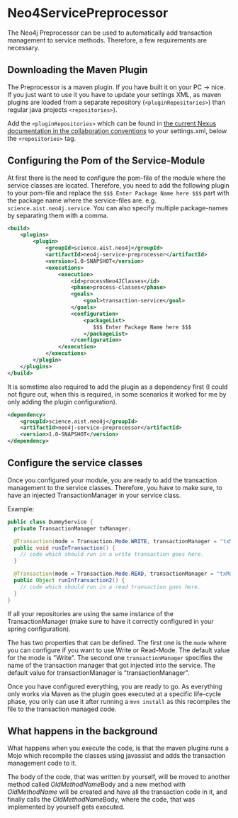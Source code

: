 # Neo4ServicePreprocessor
The Neo4j Preprocessor can be used to automatically add transaction management to service methods.
Therefore, a few requirements are necessary.

## Downloading the Maven Plugin

The Preprocessor is a maven plugin. If you have built it on your PC -> nice. If you just want to use it you have to update your settings XML, as maven plugins are loaded from a separate repository (`<pluginRepositories>`) than regular java projects `<repositories>`).


Add the `<pluginRepositories>` which can be found in [the current Nexus documentation in the collaboration conventions](https://aist.fh-hagenberg.at/git/Internal/collaborationconventions/-/blob/master/docs/DevelopmentNexus.md) to your settings.xml, below the `<repositories>` tag.

## Configuring the Pom of the Service-Module
At first there is the need to configure the pom-file of the module where the service classes are located.
Therefore, you need to add the following plugin to your pom-file and replace the `$$$ Enter Package Name here $$$`
part with the package name where the service-files are. e.g. `science.aist.neo4j.service`. You can also
specify multiple package-names by separating them with a comma.

```xml
<build>
    <plugins>
        <plugin>
            <groupId>science.aist.neo4j</groupId>
            <artifactId>neo4j-service-preprocessor</artifactId>
            <version>1.0-SNAPSHOT</version>
            <executions>
                <execution>
                    <id>processNeo4JClasses</id>
                    <phase>process-classes</phase>
                    <goals>
                        <goal>transaction-service</goal>
                    </goals>
                    <configuration>
                        <packageList>
                           $$$ Enter Package Name here $$$
                        </packageList>
                    </configuration>
                </execution>
            </executions>
        </plugin>
    </plugins>
</build>
```

It is sometime also required to add the plugin as a dependency first (I could not figure out, when this is required,
in some scenarios it worked for me by only adding the plugin configuration).

```xml
<dependency>
    <groupId>science.aist.neo4j</groupId>
    <artifactId>neo4j-service-preprocessor</artifactId>
    <version>1.0-SNAPSHOT</version>
</dependency>
```

## Configure the service classes
Once you configured your module, you are ready to add the transaction management to the service classes.
Therefore, you have to make sure, to have an injected TransactionManager in your service class.

Example:
```java
public class DummyService {
  private TransactionManager txManager;

  @Transaction(mode = Transaction.Mode.WRITE, transactionManager = "txManager")
  public void runInTransaction() {
    // code which should run in a write transaction goes here.
  }

  @Transaction(mode = Transaction.Mode.READ, transactionManager = "txManager")
  public Object runInTransaction2() {
    // code which should run in a read transaction goes here.
  }
}
```

If all your repositories are using the same instance of the TransactionManager (make sure to have
it correctly configured in your spring configuration).

The  has two properties that can be defined. The first one is the `mode` where
you can configure if you want to use Write or Read-Mode. The default value for the mode is "Write". The second one `transactionManager` specifies
the name of the transaction manager that got injected into the service. The default value for transactionManager is
"transactionManager".

Once you have configured everything, you are ready to go. As everything only works via Maven as the plugin goes
executed at a specific life-cycle phase, you only can use it after running a `mvn install` as this recompiles
the file to the transaction managed code.

## What happens in the background
What happens when you execute the code, is that the maven plugins runs a Mojo which recompile the classes
using javassist and adds the transaction management code to it.

The body of the code, that was written by yourself, will be moved to another method called $OldMethodName$Body
and a new method with $OldMethodName$ will be created and have all the transaction code in it, and finally calls
the $OldMethodName$Body, where the code, that was implemented by yourself gets executed.
